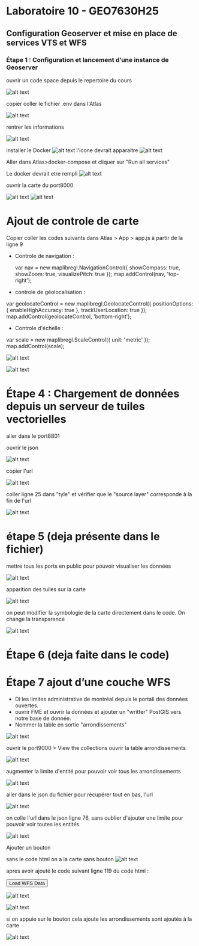 # Laboratoire 10 - GEO7630H25
## Configuration Geoserver et mise en place de services VTS et WFS

### **Étape 1 : Configuration et lancement d’une instance de Geoserver**

ouvrir un code space depuis le repertoire du cours

![alt text](image.png)

copier coller le fichier .env dans l'Atlas

![alt text](image-1.png)

rentrer les informations

![alt text](image-2.png)

installer le Docker 
![alt text](image-3.png)
l'icone devrait apparaitre
![alt text](image-4.png)

Aller dans Atlas>docker-compose et cliquer sur "Run all services"

Le docker devrait etre rempli 
![alt text](image-6.png)

ouvrir la carte du port8000

![alt text](image-5.png)
![alt text](image-7.png)

# Ajout de controle de carte


Copier coller les codes suivants dans Atlas > App > app.js à partir de la ligne 9


- Controle de navigation : 

    var nav = new maplibregl.NavigationControl({
        showCompass: true,
        showZoom: true,
        visualizePitch: true
    });
    map.addControl(nav, 'top-right');


- controle de géolocalisation :

var geolocateControl = new maplibregl.GeolocateControl({
    positionOptions: { enableHighAccuracy: true },
    trackUserLocation: true
});
map.addControl(geolocateControl, 'bottom-right');

- Controle d'échelle : 

var scale = new maplibregl.ScaleControl({ unit: 'metric' });
map.addControl(scale);


![alt text](image-8.png)


![alt text](image-9.png)


# Étape 4 : Chargement de données depuis un serveur de tuiles vectorielles

aller dans le port8801

ouvrir le json


![alt text](image-11.png)


copier l'url


![alt text](image-10.png)


coller ligne 25 dans "tyle" et vérifier que le "source layer" corresponde à la fin de l'url


![alt text](image-13.png)



# étape 5 (deja présente dans le fichier)

mettre tous les ports en public pour pouvoir visualiser les données 

![alt text](image-14.png)

apparition des tuiles sur la carte

![alt text](image-15.png)

on peut modifier la symbologie de la carte directement dans le code. On change la transparence


![alt text](image-16.png)

# Étape 6 (deja faite dans le code)

# Étape 7 ajout d’une couche WFS

- Dl les limites administrative de montréal depuis le portail des données ouvertes.
- ouvrir FME et ouvrir la données et ajouter un "writter" PostGIS vers notre base de donnée.
- Nommer la table en sortie "arrondissements"


![alt text](image-17.png)


ouvrir le port9000 > View the collections
ouvrir la table arrondissements

 ![alt text](image-18.png)

augmenter la limite d'entité pour pouvoir voir tous les arrondissements

![alt text](image-19.png)

aller dans le json du fichier pour récupérer tout en bas, l'url 

![alt text](image-20.png)

on colle l'url dans le json ligne 76, sans oublier d'ajouter une limite pour pouvoir voir toutes les entités 

![alt text](image-21.png)

Ajouter un bouton

sans le code html on a la carte sans bouton
![alt text](image-22.png)

apres avoir ajouté le code suivant ligne 119 du code html :
    <div class='map-overlay top' >
    <button type="button" class="btn btn-primary" onclick="loadWFS()">Load WFS Data</button>
</div>

![alt text](image-23.png)

![alt text](image-24.png)

si on appuie sur le bouton cela ajoute les arrondissements sont ajoutés à la carte

![alt text](image-25.png)


